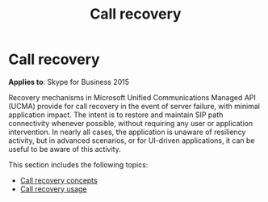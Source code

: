 ﻿---
title: Call recovery
TOCTitle: Call recovery
ms:assetid: d489a8b4-0dda-41b4-9d45-da89d4af86f7
ms:mtpsurl: https://msdn.microsoft.com/en-us/library/Dn466067(v=office.16)
ms:contentKeyID: 65240004
ms.date: 07/27/2015
mtps_version: v=office.16
---

# Call recovery

**Applies to**: Skype for Business 2015

Recovery mechanisms in Microsoft Unified Communications Managed API (UCMA) provide for call recovery in the event of server failure, with minimal application impact. The intent is to restore and maintain SIP path connectivity whenever possible, without requiring any user or application intervention. In nearly all cases, the application is unaware of resiliency activity, but in advanced scenarios, or for UI-driven applications, it can be useful to be aware of this activity.

This section includes the following topics:

- [Call recovery concepts](call-recovery-concepts.md)
- [Call recovery usage](call-recovery-usage.md)

